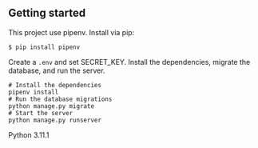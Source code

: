 ## Getting started
This project use pipenv. Install via pip:
```
$ pip install pipenv
```

Create a `.env` and set SECRET_KEY. Install the dependencies, migrate the database, and run the server.

```shell
# Install the dependencies
pipenv install
# Run the database migrations
python manage.py migrate
# Start the server
python manage.py runserver
```

Python 3.11.1